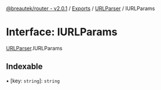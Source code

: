 [@breautek/router - v2.0.1](../README.md) / [Exports](../modules.md) / [URLParser](../modules/URLParser.md) / IURLParams

# Interface: IURLParams

[URLParser](../modules/URLParser.md).IURLParams

## Indexable

▪ [key: `string`]: `string`
